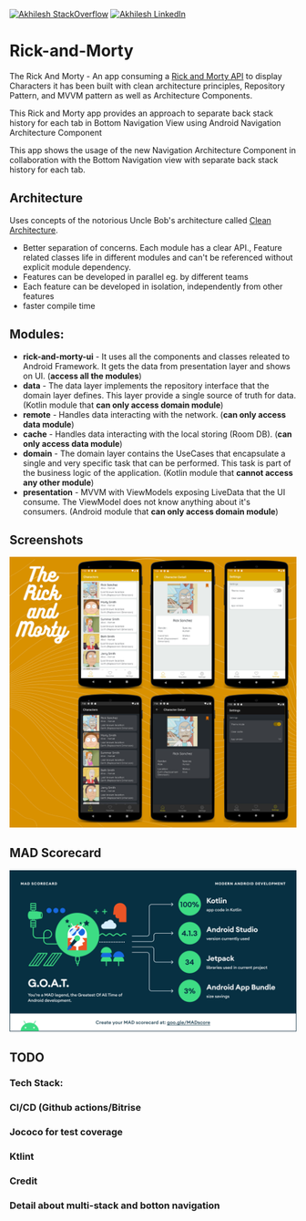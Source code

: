 [![Akhilesh StackOverflow](https://img.shields.io/badge/Akhilesh-StackOverflow-orange.svg?style=for-the-badge)](https://stackoverflow.com/users/1548824/akhilesh0707)
[![Akhilesh LinkedIn](https://img.shields.io/badge/Akhilesh-LinkedIn-blue.svg?style=for-the-badge)](https://www.linkedin.com/in/akhilesh0707/)

# Rick-and-Morty
The Rick And Morty - An app consuming a [Rick and Morty API](https://rickandmortyapi.com/) to display Characters it has been built with clean architecture principles, Repository Pattern, and MVVM pattern as well as Architecture Components.

This Rick and Morty app provides an approach to separate back stack history for each tab in Bottom Navigation View using Android Navigation Architecture Component

This app shows the usage of the new Navigation Architecture Component in collaboration with the Bottom Navigation view with separate back stack history for each tab.

## Architecture
Uses concepts of the notorious Uncle Bob's architecture called [Clean Architecture](https://blog.cleancoder.com/uncle-bob/2012/08/13/the-clean-architecture.html).</br>

* Better separation of concerns. Each module has a clear API., Feature related classes life in different modules and can't be referenced without explicit module dependency.
* Features can be developed in parallel eg. by different teams
* Each feature can be developed in isolation, independently from other features
* faster compile time

## Modules:
* **rick-and-morty-ui** - It uses all the components and classes releated to Android Framework. It gets the data from presentation layer and shows on UI. (**access all the modules**)
* **data** - The data layer implements the repository interface that the domain layer defines. This layer provide a single source of truth for data. (Kotlin module that **can only access domain module**)
* **remote** - Handles data interacting with the network. (**can only access data module**)
* **cache** - Handles data interacting with the local storing (Room DB). (**can only access data module**)
* **domain** - The domain layer contains the UseCases that encapsulate a single and very specific task that can be performed. This task is part of the business logic of the application. (Kotlin module that **cannot access any other module**)
* **presentation** - MVVM with ViewModels exposing LiveData that the UI consume. The ViewModel does not know anything about it's consumers. (Android module that **can only access domain module**)

## Screenshots
<img alt="List" src="art/screenshot.png">

## MAD Scorecard
[<img src="art/mad_scorecard.png">](https://madscorecard.withgoogle.com/scorecards/1519405986/)

## TODO
### Tech Stack:
### CI/CD (Github actions/Bitrise
### Jococo for test coverage
### Ktlint 
### Credit
### Detail about multi-stack and botton navigation
